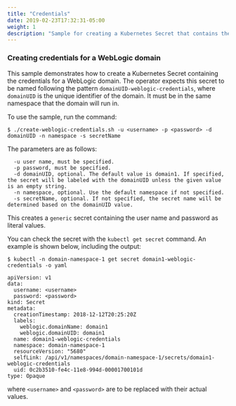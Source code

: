 ```yaml
---
title: "Credentials"
date: 2019-02-23T17:32:31-05:00
weight: 1
description: "Sample for creating a Kubernetes Secret that contains the Administration Server credentials. This Secret can be used in creating a WebLogic Domain YAML file."
---
```



### Creating credentials for a WebLogic domain

This sample demonstrates how to create a Kubernetes Secret containing the
credentials for a WebLogic domain.  The operator expects this secret to be
named following the pattern `domainUID-weblogic-credentials`, where `domainUID`
is the unique identifier of the domain.  It must be in the same namespace
that the domain will run in.

To use the sample, run the command:

```shell
$ ./create-weblogic-credentials.sh -u <username> -p <password> -d domainUID -n namespace -s secretName
```

The parameters are as follows:

```  
  -u user name, must be specified.
  -p password, must be specified.
  -d domainUID, optional. The default value is domain1. If specified, the secret will be labeled with the domainUID unless the given value is an empty string.
  -n namespace, optional. Use the default namespace if not specified.
  -s secretName, optional. If not specified, the secret name will be determined based on the domainUID value.
```

This creates a `generic` secret containing the user name and password as literal values.

You can check the secret with the `kubectl get secret` command.  An example is shown below,
including the output:

```shell
$ kubectl -n domain-namespace-1 get secret domain1-weblogic-credentials -o yaml
```
```
apiVersion: v1
data:
  username: <username>
  password: <password>
kind: Secret
metadata:
  creationTimestamp: 2018-12-12T20:25:20Z
  labels:
    weblogic.domainName: domain1
    weblogic.domainUID: domain1
  name: domain1-weblogic-credentials
  namespace: domain-namespace-1
  resourceVersion: "5680"
  selfLink: /api/v1/namespaces/domain-namespace-1/secrets/domain1-weblogic-credentials
  uid: 0c2b3510-fe4c-11e8-994d-00001700101d
type: Opaque
```
where `<username>` and `<password>` are to be replaced with their actual values.

